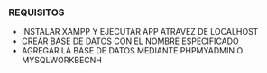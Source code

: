 ### REQUISITOS

- INSTALAR XAMPP Y EJECUTAR APP ATRAVEZ DE LOCALHOST
- CREAR BASE DE DATOS CON EL NOMBRE ESPECIFICADO
- AGREGAR LA BASE DE DATOS MEDIANTE PHPMYADMIN O MYSQLWORKBECNH


